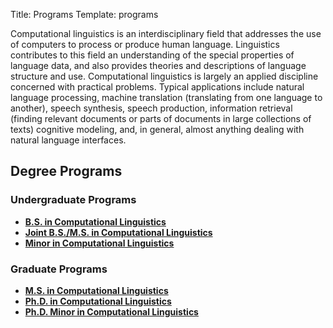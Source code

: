 Title: Programs
Template: programs

Computational linguistics is an interdisciplinary field that addresses the use of computers to process or produce human language. Linguistics contributes to this field an understanding of the special properties of language data, and also provides theories and descriptions of language structure and use. Computational linguistics is largely an applied discipline concerned with practical problems. Typical applications include natural language processing, machine translation (translating from one language to another), speech synthesis, speech production, information retrieval (finding relevant documents or parts of documents in large collections of texts) cognitive modeling, and, in general, almost anything dealing with natural language interfaces.

## Degree Programs

### Undergraduate Programs

* **[B.S. in Computational Linguistics](programs/bs.html)**  
* **[Joint B.S./M.S. in Computational Linguistics](programs/bs_ms.html)**  
* **[Minor in Computational Linguistics](programs/minor.md)**

### Graduate Programs

<!-- * **[M.A. in Computational Linguistics](programs/ma.html)** -->
* **[M.S. in Computational Linguistics](programs/ms.html)**  
* **[Ph.D. in Computational Linguistics](programs/phd.html)**  
* **[Ph.D. Minor in Computational Linguistics](programs/phd_minor.html)**  